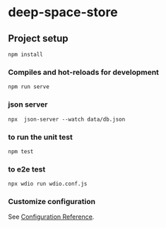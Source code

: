 # deep-space-store

## Project setup
```
npm install
```

### Compiles and hot-reloads for development
```
npm run serve
```

### json server
```
npx  json-server --watch data/db.json  
```

### to run the unit test
```
npm test
```
### to e2e test
```
npx wdio run wdio.conf.js
```

### Customize configuration
See [Configuration Reference](https://cli.vuejs.org/config/).
